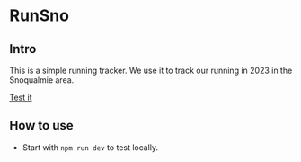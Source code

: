# RunSno

## Intro

This is a simple running tracker. We use it to track our running in 2023 in the Snoqualmie area.

[Test it](http://tiny.cc/runningtracker)

## How to use

- Start with `npm run dev` to test locally.

